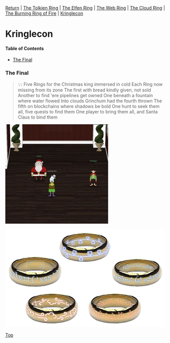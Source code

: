 [Return](https://github.com/visionthex/SANS2022-Holiday-Hack-Challange/blob/main/README.md) | [The Tolkien Ring](https://github.com/visionthex/SANS2022-Holiday-Hack-Challange/blob/main/Chapters/TheTolkienRing.md) | [The Elfen Ring](https://github.com/visionthex/SANS2022-Holiday-Hack-Challange/blob/main/Chapters/TheElfenRing.md) | [The Web Ring](#suricata) | [The Cloud Ring](#suricata) | [The Burning Ring of Fire](#suricata) | [Kringlecon](https://github.com/visionthex/SANS2022-Holiday-Hack-Challange/blob/main/Chapters/Kringlecon.md)

<h1 id="top">Kringlecon</h3>

#### Table of Contents

- [The Final](#final)

<h3 id="final">The Final</h3>

> 💡: Five Rings for the Christmas king immersed in cold
> Each Ring now missing from its zone
> The first with bread kindly given, not sold
> Another to find 'ere pipelines get owned
> One beneath a fountain where water flowed
> Into clouds Grinchum had the fourth thrown
> The fifth on blockchains where shadows be bold
> One hunt to seek them all, five quests to find them
> One player to bring them all, and Santa Claus to bind them

![image1](https://github.com/visionthex/SANS2022-Holiday-Hack-Challange/blob/main/Images/KringleconImages/image1.jpg "Inside the Castle")

![image2](https://github.com/visionthex/SANS2022-Holiday-Hack-Challange/blob/main/Images/KringleconImages/image2.png "The Five Rings")

[Top](#top)
